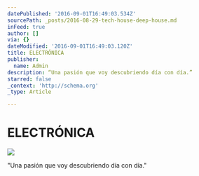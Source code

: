 ```yaml
---
datePublished: '2016-09-01T16:49:03.534Z'
sourcePath: _posts/2016-08-29-tech-house-deep-house.md
inFeed: true
author: []
via: {}
dateModified: '2016-09-01T16:49:03.120Z'
title: ELECTRÓNICA
publisher:
  name: Admin
description: “Una pasión que voy descubriendo día con día.”
starred: false
_context: 'http://schema.org'
_type: Article

---
```

# ELECTRÓNICA
![](https://the-grid-user-content.s3-us-west-2.amazonaws.com/87065169-0558-478d-a2be-21c8493bba7c.jpg)

"Una pasión que voy descubriendo día con día."